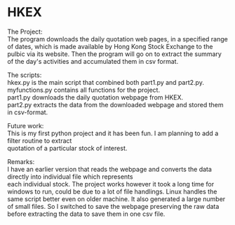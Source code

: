 # HKEX

The Project:  
The program downloads the daily quotation web pages, in a specified range of dates, which is made available 
by Hong Kong Stock Exchange to the pulbic via its website.  Then the program will go on to extract the summary 
of the day's activities and accumulated them in csv format.

The scripts:  
hkex.py is the main script that combined both part1.py and part2.py.  
myfunctions.py contains all functions for the project.  
part1.py downloads the daily quotation webpage from HKEX.  
part2.py extracts the data from the downloaded webpage and stored them in csv-format. 

Future work:  
This is my first python project and it has been fun.  I am planning to add a filter routine to extract  
quotation of a particular stock of interest.

Remarks:  
I have an earlier version that reads the webpage and converts the data directly into individual file which represents  
each individual stock.  The project works however it took a long time for windows to run, could be due to a lot
of file handlings.  Linux handles the same script better even on older machine.  It also generated a large number of 
small files.  So I switched to save the webpage preserving the raw data before extracting the data to save them in one 
csv file.
